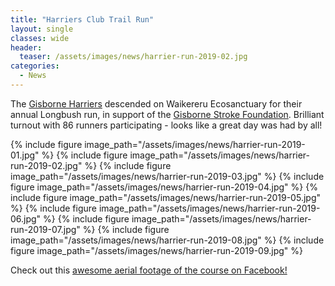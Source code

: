 ```yaml
---
title: "​Harriers Club Trail Run"
layout: single
classes: wide
header:
  teaser: /assets/images/news/harrier-run-2019-02.jpg
categories:
  - News
---
```


The [Gisborne Harriers](https://www.facebook.com/GisborneHarriers/) descended on Waikereru Ecosanctuary for their annual Longbush run, in support of the [Gisborne Stroke Foundation](https://www.gisbornestrokesupport.org.nz/).  Brilliant turnout with 86 runners participating - looks like a great day was had by all!  

{% include figure image_path="/assets/images/news/harrier-run-2019-01.jpg" %}
{% include figure image_path="/assets/images/news/harrier-run-2019-02.jpg" %}
{% include figure image_path="/assets/images/news/harrier-run-2019-03.jpg" %}
{% include figure image_path="/assets/images/news/harrier-run-2019-04.jpg" %}
{% include figure image_path="/assets/images/news/harrier-run-2019-05.jpg" %}
{% include figure image_path="/assets/images/news/harrier-run-2019-06.jpg" %}
{% include figure image_path="/assets/images/news/harrier-run-2019-07.jpg" %}
{% include figure image_path="/assets/images/news/harrier-run-2019-08.jpg" %}
{% include figure image_path="/assets/images/news/harrier-run-2019-09.jpg" %}

Check out this [awesome aerial footage of the course on Facebook!](https://www.facebook.com/watch/?v=2956857357689854)
